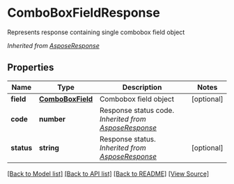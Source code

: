 ﻿# ComboBoxFieldResponse
Represents response containing single combobox field object

*Inherited from [AsposeResponse](AsposeResponse.md)*
## Properties
Name | Type | Description | Notes
------------ | ------------- | ------------- | -------------
**field** | [**ComboBoxField**](ComboBoxField.md) | Combobox field object | [optional]
**code** | **number** | Response status code.<br />*Inherited from [AsposeResponse](AsposeResponse.md)* | 
**status** | **string** | Response status.<br />*Inherited from [AsposeResponse](AsposeResponse.md)* | [optional]

[[Back to Model list]](../README.md#documentation-for-models) [[Back to API list]](../README.md#documentation-for-api-endpoints) [[Back to README]](../README.md) [[View Source]](../src/models/comboBoxFieldResponse.ts)

